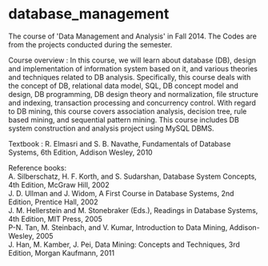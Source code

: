 # database_management
The course of 'Data Management and Analysis' in Fall 2014.
The Codes are from the projects conducted during the semester.

Course overview : In this course, we will learn about database (DB), design and implementation of information system based on it, and various theories and techniques related to DB analysis. Specifically, this course deals with the concept of DB, relational data model, SQL, DB concept model and design, DB programming, DB design theory and normalization, file structure and indexing, transaction processing and concurrency control. With regard to DB mining, this course covers association analysis, decision tree, rule based mining, and sequential pattern mining. This course includes DB system construction and analysis project using MySQL DBMS.

Textbook : R. Elmasri and S. B. Navathe, Fundamentals of Database Systems, 6th Edition, Addison Wesley, 2010

Reference books:</br>
A. Silberschatz, H. F. Korth, and S. Sudarshan, Database System Concepts, 4th Edition, McGraw Hill, 2002</br>
J. D. Ullman and J. Widom, A First Course in Database Systems, 2nd Edition, Prentice Hall, 2002</br>
J. M. Hellerstein and M. Stonebraker (Eds.), Readings in Database Systems, 4th Edition, MIT Press, 2005</br>
P-N. Tan, M. Steinbach, and V. Kumar, Introduction to Data Mining, Addison-Wesley, 2005</br>
J. Han, M. Kamber, J. Pei, Data Mining: Concepts and Techniques, 3rd Edition, Morgan Kaufmann, 2011 

